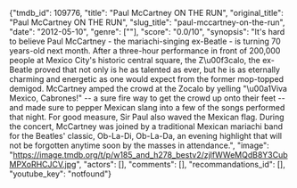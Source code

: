 {"tmdb_id": 109776, "title": "Paul McCartney ON THE RUN", "original_title": "Paul McCartney ON THE RUN", "slug_title": "paul-mccartney-on-the-run", "date": "2012-05-10", "genre": [""], "score": "0.0/10", "synopsis": "It's hard to believe Paul McCartney - the mariachi-singing ex-Beatle - is turning 70 years-old next month. After a three-hour performance in front of 200,000 people at Mexico City's historic central square, the Z\u00f3calo, the ex-Beatle proved that not only is he as talented as ever, but he is as eternally charming and energetic as one would expect from the former mop-topped demigod.  McCartney amped the crowd at the Zocalo by yelling \"\u00a1Viva Mexico, Cabrones!\" -- a sure fire way to get the crowd up onto their feet -- and made sure to pepper Mexican slang into a few of the songs performed that night. For good measure, Sir Paul also waved the Mexican flag.  During the concert, McCartney was joined by a traditional Mexican mariachi band for the Beatles' classic, Ob-La-Di, Ob-La-Da, an evening highlight that will not be forgotten anytime soon by the masses in attendance.", "image": "https://image.tmdb.org/t/p/w185_and_h278_bestv2/zjlfWWeMQdB8Y3CubMPXoRHCJCV.jpg", "actors": [], "comments": [], "recommandations_id": [], "youtube_key": "notfound"}